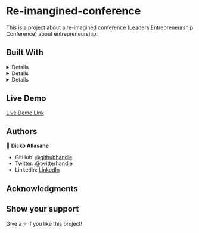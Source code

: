 # Re-imangined-conference
This is a project about a re-imagined conference (Leaders Entrepreneurship Conference) about entrepreneurship.

## Built With

<details>
  <ul>
    <li><a href="https://developer.mozilla.org/fr/docs/Web/HTML#:~:text=HTML%20signifie%20%C2%AB%20HyperText%20Markup%20Language,page%20web%20et%20sa%20structure.">HTML</a></li>
  </ul>
</details>

<details>
  <ul>
    <li><a href="https://developer.mozilla.org/fr/docs/Web/CSS">CSS</a></li>
  </ul>
</details>

<details>
  <ul>
    <li><a href="https://www.postgresql.org/">Javascript</a></li>
  </ul>
</details>


## Live Demo

[Live Demo Link](https://livedemo.com)


## Authors

👤 **Dicko Allasane**

- GitHub: [@githubhandle](https://github.com/Trast00)
- Twitter: [@twitterhandle](https://twitter.com/AllassaneDicko0/)
- LinkedIn: [LinkedIn](https://www.linkedin.com/in/allassane-dicko-744aaa224)

## Acknowledgments

## Show your support

Give a ⭐️ if you like this project!